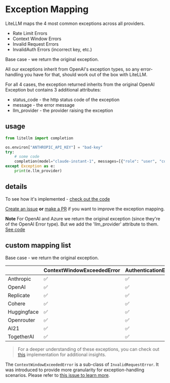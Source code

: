 # Exception Mapping

LiteLLM maps the 4 most common exceptions across all providers. 
- Rate Limit Errors
- Context Window Errors
- Invalid Request Errors
- InvalidAuth Errors (incorrect key, etc.)

Base case - we return the original exception.

All our exceptions inherit from OpenAI's exception types, so any error-handling you have for that, should work out of the box with LiteLLM. 

For all 4 cases, the exception returned inherits from the original OpenAI Exception but contains 3 additional attributes: 
* status_code - the http status code of the exception
* message - the error message
* llm_provider - the provider raising the exception

## usage

```python 
from litellm import completion

os.environ["ANTHROPIC_API_KEY"] = "bad-key"
try: 
    # some code 
    completion(model="claude-instant-1", messages=[{"role": "user", "content": "Hey, how's it going?"}])
except Exception as e:
    print(e.llm_provider)
```

## details 

To see how it's implemented - [check out the code](https://github.com/BerriAI/litellm/blob/a42c197e5a6de56ea576c73715e6c7c6b19fa249/litellm/utils.py#L1217)

[Create an issue](https://github.com/BerriAI/litellm/issues/new) **or** [make a PR](https://github.com/BerriAI/litellm/pulls) if you want to improve the exception mapping. 

**Note** For OpenAI and Azure we return the original exception (since they're of the OpenAI Error type). But we add the 'llm_provider' attribute to them. [See code](https://github.com/BerriAI/litellm/blob/a42c197e5a6de56ea576c73715e6c7c6b19fa249/litellm/utils.py#L1221)

## custom mapping list

Base case - we return the original exception.

|               | ContextWindowExceededError | AuthenticationError | InvalidRequestError | RateLimitError | ServiceUnavailableError |
|---------------|----------------------------|---------------------|---------------------|---------------|-------------------------|
| Anthropic     | ✅                          | ✅                   | ✅                   | ✅             |                         |
| OpenAI        | ✅                          | ✅                     |✅                     |✅               |✅                         |
| Replicate     | ✅                          | ✅                   | ✅                   | ✅             | ✅                       |
| Cohere        | ✅                          | ✅                   |                     | ✅             |                         |
| Huggingface   | ✅                          | ✅                   | ✅                   | ✅             |                         |
| Openrouter    | ✅                          | ✅                   |                     | ✅             |                         |
| AI21          | ✅                          | ✅                   | ✅                   | ✅             |                         |
| TogetherAI    | ✅                          | ✅                   | ✅                   | ✅             |                         |


> For a deeper understanding of these exceptions, you can check out [this](https://github.com/BerriAI/litellm/blob/d7e58d13bf9ba9edbab2ab2f096f3de7547f35fa/litellm/utils.py#L1544) implementation for additional insights.

The `ContextWindowExceededError` is a sub-class of `InvalidRequestError`. It was introduced to provide more granularity for exception-handling scenarios. Please refer to [this issue to learn more](https://github.com/BerriAI/litellm/issues/228).


